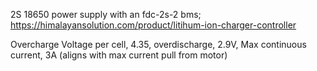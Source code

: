 2S 18650 power supply with an fdc-2s-2 bms;
https://himalayansolution.com/product/litihum-ion-charger-controller

Overcharge Voltage per cell, 4.35, overdischarge, 2.9V, Max continuous current, 3A (aligns with max current pull from motor)


